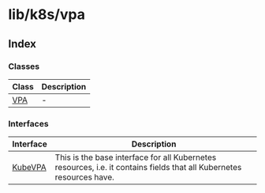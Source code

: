 # lib/k8s/vpa

## Index

### Classes

| Class | Description |
| ------ | ------ |
| [VPA](classes/VPA.md) | - |

### Interfaces

| Interface | Description |
| ------ | ------ |
| [KubeVPA](interfaces/KubeVPA.md) | This is the base interface for all Kubernetes resources, i.e. it contains fields that all Kubernetes resources have. |
